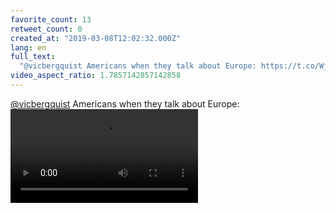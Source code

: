 ```yaml
---
favorite_count: 13
retweet_count: 0
created_at: "2019-03-08T12:02:32.000Z"
lang: en
full_text:
  "@vicbergquist Americans when they talk about Europe: https://t.co/WjDIcfZwdt"
video_aspect_ratio: 1.7857142857142858
---
```


[@vicbergquist](https://twitter.com/vicbergquist) Americans when they talk about
Europe:
![Embedded Video](https://twitter-media-coderbyheart.s3.eu-north-1.amazonaws.com/1103989372624486402-D1IoeXfWoAAyvcz.mp4)
